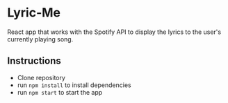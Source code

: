 # Lyric-Me

React app that works with the Spotify API to display the lyrics to the user's currently playing song. 

## Instructions

* Clone repository
* run ```npm install``` to install dependencies
* run ```npm start``` to start the app
